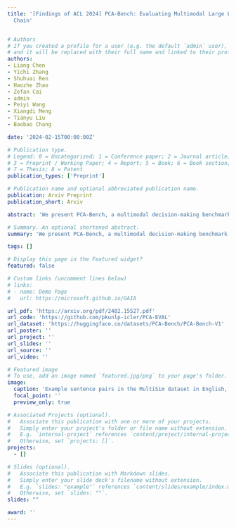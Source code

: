 ```yaml
---
title: '[Findings of ACL 2024] PCA-Bench: Evaluating Multimodal Large Language Models in Perception-Cognition-Action
  Chain'


# Authors
# If you created a profile for a user (e.g. the default `admin` user), write the username (folder name) here
# and it will be replaced with their full name and linked to their profile.
authors:
- Liang Chen
- Yichi Zhang
- Shuhuai Ren
- Haozhe Zhao
- Zefan Cai
- admin
- Peiyi Wang
- Xiangdi Meng
- Tianyu Liu
- Baobao Chang

date: '2024-02-15T00:00:00Z'

# Publication type.
# Legend: 0 = Uncategorized; 1 = Conference paper; 2 = Journal article;
# 3 = Preprint / Working Paper; 4 = Report; 5 = Book; 6 = Book section;
# 7 = Thesis; 8 = Patent
publication_types: ['Preprint']

# Publication name and optional abbreviated publication name.
publication: Arxiv Preprint
publication_short: Arxiv

abstract: 'We present PCA-Bench, a multimodal decision-making benchmark for evaluating the integrated capabilities of Multimodal Large Language Models (MLLMs). Departing from previous benchmarks focusing on simplistic tasks and individual model capability, PCA-Bench introduces three complex scenarios: autonomous driving, domestic robotics, and open-world games. Given task instructions and diverse contexts, the model is required to seamlessly integrate multiple capabilities of Perception, Cognition, and Action in a reasoning chain to make accurate decisions. Moreover, PCA-Bench features error localization capabilities, scrutinizing model inaccuracies in areas such as perception, knowledge, or reasoning. This enhances the reliability of deploying MLLMs. To balance accuracy and efficiency in evaluation, we propose PCA-Eval, an automatic evaluation protocol, and assess 10 prevalent MLLMs. The results reveal significant performance disparities between open-source models and powerful proprietary models like GPT-4 Vision. To address this, we introduce Embodied-Instruction-Evolution (EIE), an automatic framework for synthesizing instruction tuning examples in multimodal embodied environments. EIE generates 7,510 training examples in PCA-Bench and enhances the performance of open-source MLLMs, occasionally surpassing GPT-4 Vision (+3\% in decision accuracy), thereby validating the effectiveness of EIE. Our findings suggest that robust MLLMs like GPT4-Vision show promise for decision-making in embodied agents, opening new avenues for MLLM research.'

# Summary. An optional shortened abstract.
summary: 'We present PCA-Bench, a multimodal decision-making benchmark for evaluating the integrated capabilities of Multimodal Large Language Models (MLLMs).'

tags: []

# Display this page in the Featured widget?
featured: false

# Custom links (uncomment lines below)
# links:
# - name: Demo Page
#   url: https://microsoft.github.io/GAIA

url_pdf: 'https://arxiv.org/pdf/2402.15527.pdf'
url_code: 'https://github.com/pkunlp-icler/PCA-EVAL'
url_dataset: 'https://huggingface.co/datasets/PCA-Bench/PCA-Bench-V1'
url_poster: ''
url_project: ''
url_slides: ''
url_source: ''
url_video: ''

# Featured image
# To use, add an image named `featured.jpg/png` to your page's folder.
image:
  caption: 'Example sentence pairs in the MultiSim dataset in English, Japanese, Urdu, and Russian'
  focal_point: ''
  preview_only: true

# Associated Projects (optional).
#   Associate this publication with one or more of your projects.
#   Simply enter your project's folder or file name without extension.
#   E.g. `internal-project` references `content/project/internal-project/index.md`.
#   Otherwise, set `projects: []`.
projects:
  - []

# Slides (optional).
#   Associate this publication with Markdown slides.
#   Simply enter your slide deck's filename without extension.
#   E.g. `slides: "example"` references `content/slides/example/index.md`.
#   Otherwise, set `slides: ""`.
slides: ""

award: ''
---
```

